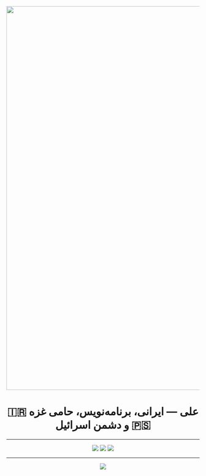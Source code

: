 <p align="center">
  <img src="https://upload.wikimedia.org/wikipedia/commons/c/ca/Flag_of_Iran.svg" width="1000"/>
</p>

<h1 align="center">🇮🇷 علی — ایرانی، برنامه‌نویس، حامی غزه و دشمن اسرائیل 🇵🇸</h1>

---

<p align="center">
  <img src="https://streak-stats.demolab.com/?user=ali123&theme=radical&hide_border=true" />
  <img src="https://github-readme-stats.vercel.app/api?username=ali123&show_icons=true&theme=radical&hide_border=true" />
  <img src="https://github-readme-stats.vercel.app/api/top-langs/?username=ali123&layout=compact&theme=radical&hide_border=true" />
</p>

---

<p align="center">
  <img src="https://github.com/ali123/ali123/blob/output/github-contribution-grid-snake.svg" />
</p>
